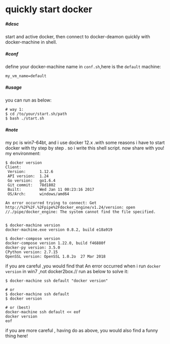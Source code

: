 # quickly start docker

##### \#**desc**
start and active docker, then connect to docker-deamon quickly with docker-machine in shell.

##### \#**conf**
define your docker-machine name in `conf.sh`,here is the `default` machine:
```
my_vm_name=default
```

##### \#**usage**
you can run as below:
```
# way 1:
$ cd /to/your/start.sh/path
$ bash ./start.sh
```

##### \#**note**
my pc is win7-64bt, and i use docker 12.x .with some reasons i have to start  docker with tty step by step . so i write this shell script. now share with you!
my environment:
```
$ docker version
Client:
 Version:      1.12.6
 API version:  1.24
 Go version:   go1.6.4
 Git commit:   78d1802
 Built:        Wed Jan 11 00:23:16 2017
 OS/Arch:      windows/amd64

An error occurred trying to connect: Get http://%2F%2F.%2Fpipe%2Fdocker_engine/v1.24/version: open //./pipe/docker_engine: The system cannot find the file specified.


$ docker-machine version
docker-machine.exe version 0.8.2, build e18a919

$ docker-compose version
docker-compose version 1.22.0, build f46880f
docker-py version: 3.5.0
CPython version: 2.7.15
OpenSSL version: OpenSSL 1.0.2o  27 Mar 2018
```

if you are careful ,you would find that An error occurred when i run `docker version` in win7 ,not docker2box.// run as below to solve it:
```
$ docker-machine ssh default "docker version"

# or
$ docker-machine ssh default
$ docker version

# or (best)
docker-machine ssh default << eof
docker version
eof
```
if you are more careful , having do as above, you would also find a funny thing here!